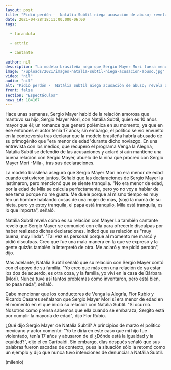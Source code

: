 ```yaml
---
layout: post
title: "Pidió perdón -  Natália Subtil niega acusación de abuso; revela que Sergio Mayer se disculpó"
date: 2021-04-28T18:11:00.000-06:00
tags:
  
  - farandula
  
  - actriz
  
  - cantante
  
author: nil
description: "La modelo brasileña negó que Sergio Mayer Mori fuera menor de edad cuando fueron pareja; además, reveló que el papá de su ex novio le ofreció una disculpa por sus declaraciones. "
image: "/uploads/2021/images-natalia-subtil-niega-acusacion-abuso.jpg"
video: "nil"
audio: "nil"
alt: "Pidió perdón -  Natália Subtil niega acusación de abuso; revela que Sergio Mayer se disculpó"
front: false
section: "Espectáculos"
news_id: 184167
---
```


Hace unas semanas, Sergio Mayer habló de la relación amorosa que mantuvo su hijo, Sergio Mayer Mori, con Natália Subtil, quien es 10 años mayor que él; un romance que generó polémica en su momento, ya que en ese entonces el actor tenía 17 años; sin embargo, el político se vio envuelto en la controversia tras declarar que la modelo brasileña habría abusado de su primogénito que "era menor de edad"durante dicho noviazgo. En una entrevista con los medios, que recuperó el programa Venga la Alegría, Natália Subtil se defendió de las acusaciones y aclaró si aún mantiene una buena relación con Sergio Mayer, abuelo de la niña que procreó con Sergio Mayer Mori -Mila-, tras sus declaraciones.  

La modelo brasileña aseguró que Sergio Mayer Mori no era menor de edad cuando estuvieron juntos. Señaló que las declaraciones de Sergio Mayer la lastimaron, pero mencionó que se siente tranquila.  "No era menor de edad, por la edad de Mila se calcula perfectamente, pero yo no voy a hablar de ese tema porque no me gusta. Me duele porque al mismo tiempo es muy feo un hombre hablando cosas de una mujer de más, (soy) la mamá de su nieta, pero yo estoy tranquila, el papá está tranquilo, Mila está tranquila, es lo que importa", señaló.  

Natália Subtil revela cómo es su relación con Mayer La también cantante reveló que Sergio Mayer se comunicó con ella para ofrecerle disculpas por haber realizado dichas declaraciones. Indicó que su relación es "muy buena, muy linda". "Tal vez es personal porque al momento me marcó y pidió disculpas. Creo que fue una mala manera en la que se expresó y la gente quizás también la interpretó de otra. Me aclaró y me pidió perdón", dijo.  

Más adelante, Natália Subtil señaló que su relación con Sergio Mayer contó con el apoyo de su familia. "Yo creo que más con una relación de ya estar los dos de acuerdo, es otra cosa, y la familia, yo viví en la casa de Bárbara (Mori). Nunca tuve así tantos problemas como inventaron, pero está bien, no pasa nada", señaló.   

Cabe mencionar que los conductores de Venga la Alegría, Flor Rubio y Ricardo Casares señalaron que Sergio Mayer Mori sí era menor de edad en el momento en el que inició su relación con Natália Subtil.  "Sí ocurrió. Nosotros como prensa sabemos que ella cuando se embaraza, Sergito está por cumplir la mayoría de edad", dijo Flor Rubio. 

¿Qué dijo Sergio Mayer de Natália Subtil? A principios de marzo el político mexicano y actor comentó: “Yo te diría en este caso que mi hijo fue violentado, tenía 17 años y abusaron de él ¿Dónde está la igualdad y la equidad?”, dijo el ex Garibaldi.  Sin embargo, días después señaló que sus palabras fueron sacadas de contexto, pues la situación sólo la retomó como un ejemplo y dijo que nunca tuvo intenciones de denunciar a Natália Subtil. 

(milenio)